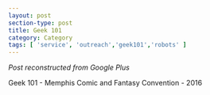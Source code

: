 ```yaml
---
layout: post
section-type: post
title: Geek 101
category: Category
tags: [ 'service', 'outreach','geek101','robots' ]
---
```


<!-- Place this tag in your head or just before your close body tag. -->
<!-- <script type="text/javascript" src="https://apis.google.com/js/plusone.js"></script> -->

<!-- Place this tag where you want the widget to render. -->
<!-- <div class="g-post" data-href="https://plus.google.com/115988942600478124988/posts/6LfmdFNPysh"></div> -->

*Post reconstructed from Google Plus*

Geek 101 - Memphis Comic and Fantasy Convention - 2016

<script src="https://cdn.jsdelivr.net/npm/publicalbum@latest/dist/pa-embed-player.min.js" async></script>
<div class="pa-embed-player" style="width:100%; height:480px; display:none;"
  data-link="https://goo.gl/photos/Yk12fQqHtnW5pKzF9"
  data-title="Geek 101 - Memphis Comic and Fantasy Convention - 2016"
  data-description="53 new photos · Album by Andrew Olney"
  data-slideshow-delay="1">
    <img data-src="https://lh3.googleusercontent.com/7gEknBrGsSDaImMKWGEvSRTW1cDJtxQZD0SK2sGDx8AWAOHJGE13z-UigqSUUGXupiKWAjLD8zrsTO-THl9uv_aVEfhckGf2GIg6hT1dhqG3t4KSNW5w3sBhwqA2rMNT4JoJ5xr3yA=w1920-h1080" src="" alt="" />
  <img data-src="https://lh3.googleusercontent.com/iIueCaxH4riSRcmAfQ3sw8_JKtTpktlCTI3LTyUAhW04S-y66bx2bWMYWxLbKif3z_lK_PfBY3-6LIhTGPAHgvdI8we6M-k1gP3hfC8BPNy1WcDqtoAxYgnp8sceA81OwElZV-tmMQ=w1920-h1080" src="" alt="" />
  <img data-src="https://lh3.googleusercontent.com/iGVcOFhQYG873ZO6rdHye7JAtzSug6WGH6AcG_6zqkzPN61r-mXeBEa_ZIuzL7Kqey6AJtK0v4Ug_s4RkPOj2c1XXiHL5_b0tn5cGdgrk3wZr_Nn1lX43aMngMKEAEL2ybUp2VXXug=w1920-h1080" src="" alt="" />
  <img data-src="https://lh3.googleusercontent.com/V18hyDLnsEaot6QtnKgxNUAlpt-d5YlFDoXhHIRVQv_TOpecTRUnPyZN2NuU1HO08Epkpy8nByk4gJaboUUMVJP0ri3j5u2m3X0wZCY3q-P_9yuOp4R_PlwwVQrLT71wBfx-83bcRA=w1920-h1080" src="" alt="" />
  <img data-src="https://lh3.googleusercontent.com/5CXccaShz7m2yUK-x8hPfOSV6_1I0liXINQvVHkXJjdp9rMmm0h_TLGBzIp2Ghiwp9HC0nAt9S3rhZbbPn40-x_G-4TaOt-pblmcGBzwmtLYYB4eOGih-Q8NedLXqsN_O_XNIzJPCw=w1920-h1080" src="" alt="" />
  <img data-src="https://lh3.googleusercontent.com/Y8SUsPta1fDsx1BvhjtpUyDKW8igvAhPiUAq5QPPdXOxmR0WrzWJ7qCsNEsXtZXx-CABOwvZFTusUNxrb8hSt8TakN4sQzOmbjEPqhj6-MbPDC9vnIdjPlIIzDDaGOqRLmBsuX-qRQ=w1920-h1080" src="" alt="" />
  <img data-src="https://lh3.googleusercontent.com/h-eaT_na25OtaftZxw2R9gWxnbJ_YjcXdmurwTm5szYwWWpIxfzWJb9r01_xZrtPtYcdcFeLeTZLbNRoU00vyzNzr2cMpWJBaBuvAvgJQk0HIlqol_8VQO9ANaY_fW22byALNO2IqA=w1920-h1080" src="" alt="" />
  <img data-src="https://lh3.googleusercontent.com/sLP0cGx7MpS6fR6NjJjhSwQZ-CeHjkSKNpW7Vjxkh0j4Doc0yOZWC9EqnZrhcibtQUgb9xugpN1n5Xcu0JruN96u6_dO0rJ7xpNsOXjE7sWzV0mUg2hLH4m4xHlwI289n-VcN_7Ctw=w1920-h1080" src="" alt="" />
  <img data-src="https://lh3.googleusercontent.com/joALdhrzy9XMxVB11qyeWlSVdpZefGKW4THhMw8ZxLT8KroBJJ0rlhvGwn63YlOtrX3frUe6VuN0ivYaAx9kl1sAsTYTcLw2JUwxZmEQepwW-wvNSeLeVP9E6Q0pAgCLSrKC3ix36A=w1920-h1080" src="" alt="" />
  <img data-src="https://lh3.googleusercontent.com/028phNAxBKFzT-9cr8bxXsptWqTceNiuL5smjksAxtEUunTr-fAmPOmcSACROdNYUtK92BPM5-XJrRwF1olu3lYvrpsbxSk4PivP9mGV29l9hrUnFIpWrYa3qhvWIES2eSy7AdQvYQ=w1920-h1080" src="" alt="" />
  <img data-src="https://lh3.googleusercontent.com/6BobQsfvgaKS3Uc6Lp1nurllPnc_dfMTXu8hsIk2ojUvLW3YgIkVwntmWqKBdPF-fu5qg87iBbVZGQQpWllOhpFI2pO2Wd3vnEYZSxuOtPxoBxst5sjxoAt77sMcdIc4gNyadkNuJQ=w1920-h1080" src="" alt="" />
  <img data-src="https://lh3.googleusercontent.com/j1KjQWojrCAb5r6sOXUTdmhSS2rNWz6i0MwTKiq-jyV9d70R7tJ6QgBwpLgwg3SOYw0M_5xAKgHu2TkVRorctmdDLKoaWWhvtHZg2P-NeCrE5rlpD-5OgkmP8HcpxTTlrF2ZoyHCJw=w1920-h1080" src="" alt="" />
  <img data-src="https://lh3.googleusercontent.com/dqfJup_2IyTDXjCWFtdqtg9g44Ipq-XR61rZPOIGA5POi6C8jEcFhbwvWUq2wHS8g5OLBlnANdMUXudSi-sQ5IOzWK_irx0BfYuoCX3JEaMGxiJflsltWcf-aTnijDHdhna4nJzhPg=w1920-h1080" src="" alt="" />
  <img data-src="https://lh3.googleusercontent.com/K-Hhy_GVePyBRRMqpDi3qlniTtswsiXJClZnVbabDttuaEnB90q3CtHfcBkBEKlytJfwv-CS3MVflbTaeennrJ91Zu6wULsNPFLk0hy4rjCF5YJZz2l4sYHOcQlaQT9LQpxmfQmZKA=w1920-h1080" src="" alt="" />
  <img data-src="https://lh3.googleusercontent.com/Eb3RAZqKEMGwK3biKvAwpyBujuJHrFGThRoHWakRQIYAbClgMyxXtx6fKZdUS4b2SG8g1Iq_cNAk_GEdpPxPn42nh3F-byPcffmiW3ixH9wy0WQTgehH2hDWTuByleVvl5ZorGc2SA=w1920-h1080" src="" alt="" />
  <img data-src="https://lh3.googleusercontent.com/_X6Mx4k8XkqYfmV-hv2tt2nOjpdKenRz65drcw-qx70V520-te4bYXe8Mua9elxZdF6QVjo91VRYKITPByWdHnfQrsiz7izkY6tnpVy4l_pP1GwKQa2DBNpmo0H8JkrSSUUabXNc5A=w1920-h1080" src="" alt="" />
  <img data-src="https://lh3.googleusercontent.com/VhE18UqulVn6ozm_Hyd_2kqJAGLak-sMwlbnOK5fX6_0udJj2xxNVoD5LjlLnp2Gzgy2oW7pYCKDdga6C7fIU7GEGENt6C2Jd9xfm53yTDDtPg5ICfKeQ22cpvtC30ln9MUAV5S2xQ=w1920-h1080" src="" alt="" />
  <img data-src="https://lh3.googleusercontent.com/FmsU-ubhVnsXLFi80YUi3jl0KRImHknyljp0K78Dh1mTP41Sh9EWcRCUnrc30tcjKbgcd3NzMvfjd2cbGCKGtZILJlZnSWcir4H76q3ujj0u8JXufvL8RJ1Dxdwfi9Ecvkn15-4Yhw=w1920-h1080" src="" alt="" />
  <img data-src="https://lh3.googleusercontent.com/tkhaQkNMh3yC_rpwIMRIDHJsuXyvPwQ3nbqJpycvZsxxCMW6830nJsk-OnF3RKqDf3MOfOVdVtFFIbUtR3MTKu8UE7JN3m91KVlPOL2aMjahrNPZoqKGKp0ar8VEjBAs7hvx6xeZAg=w1920-h1080" src="" alt="" />
  <img data-src="https://lh3.googleusercontent.com/6kdbfAxt6Xep8PY3LQE6K5U-HqsShJA7BwbdQwiOkSAI73pHCQoRaD658Pj91DDrsecobTCkA83EBYgRvu_ZTnPIDyae_OLSj3ariCKuLhjbeaG7ZpS_DT5uFb9x321ji6X4zLFnRQ=w1920-h1080" src="" alt="" />
  <img data-src="https://lh3.googleusercontent.com/42M9D_Yt0DwaEesqZ-MudbbYdkhChzqvODQJODd8VtRC_ngEcOXNSj9Qq9b3JwznnKeyGa-zMXahi-MDrq5V6uUTekBS1TNglqby5GDh6PR83IJ28sku31IekH5VOGLPPyvLpxK-ug=w1920-h1080" src="" alt="" />
  <img data-src="https://lh3.googleusercontent.com/zreV-BH6XwTl8te6QuxH4DWVEfVxFskYns4N5JORuDfSOmsRIpPJCDweYXlZHJluigW7_op0dZikj-c2Pgd0sZDmI-O-gQCTMCXBMCRcGtWMPwUctAfBGtPLRXUyAS2OfkSqgFVeUQ=w1920-h1080" src="" alt="" />
  <img data-src="https://lh3.googleusercontent.com/pDiipX_g7-VH9JopSGJSosbeG-Ulcjt49csHq_usMVcZhwqNXpxWHZYXHrU517kZdy6BOK4InxK-7yEuB7b9b4PEzTeWMsFp6T9lz5bZ-gZfkpv_DE43SgmtfppvIhAv6VJH6G2BrQ=w1920-h1080" src="" alt="" />
  <img data-src="https://lh3.googleusercontent.com/nm_60ds7ulEHpwkjbrbZusEIP5rOG8qjggYrJM469Dyn1C4t9wWxI1JfzRXF8tyhM2HIPgsyj7T2Hj4XGeu5w3kF48X9ewgpc1-PNSOPmKo08hXHaLAK6vZmwbSVSPP57iDS2RRN5A=w1920-h1080" src="" alt="" />
  <img data-src="https://lh3.googleusercontent.com/Z8Q3mFdnmb4ouxPJ_s5_GMQ4cHiO-ii501zH7Du13gHQA7lWLCWZjuvF6V4S3pf5P8nACwxWvRY3yhNtkI67YoKzDK5NqrXYQfOTw3xHuB4KmVjANEAI_0ORDBiVdO0gEdDJA71wFw=w1920-h1080" src="" alt="" />
  <img data-src="https://lh3.googleusercontent.com/HQCBXGtYWdGVSICUMOMIaU8kC_mrW9G_ArzDQ1vZAXR3Tv5zWeQiNCS5tuTVEOKQZ5EznVY7nR0Dg3KflxcOmPyfZHtwJeCdSrfAXycul3lxuupcaa1RLlakKE9s1g4Eh7zP4HsGhA=w1920-h1080" src="" alt="" />
  <img data-src="https://lh3.googleusercontent.com/KT130CJw1uhCZFsM8kfvtGLBtT1ZcS0TZqlIBI2km6CtElhROytyoetGZOhO_2yaQRW7ULnmJMVDP_iQFTddyewekvxd7jey_sN7ypx5_j2pAByz6hHEDgONZmNvBx2ZdbVno7KPuA=w1920-h1080" src="" alt="" />
  <img data-src="https://lh3.googleusercontent.com/BCvwGxhufB5_emk1W_sXxmdfnSkyHCMi7liMcwC3NjYn9NW2s_326HLjZv2elzqtJE9FEvsdy_ZQtTpGB79CPpPjgmw4dYq9_y5XDCCAwH87cYE5wO4RkAn26GNnJPSQuinUh7OLTg=w1920-h1080" src="" alt="" />
  <img data-src="https://lh3.googleusercontent.com/jGYB145dXhHeATsaHEqCXfFifoKIl0rX2vTjfTOT5aw5b5extx5WvJvL_gUsuHid2jIjjh2VD8YPlN8HCXw55fbKKklDfjrhpPop-805Sq-5lxkoF0xFtaInaFMv08KBYeixhmJETw=w1920-h1080" src="" alt="" />
  <img data-src="https://lh3.googleusercontent.com/PQUV16QLLvQrtMDs64Ui7Ct5OO_KgLGT4EYoCSuhYce4I5JbzOd2aoEnRQpzKqcHtobCQoXz9S6OfZKFNaTC9eloadxxIbK53bIczR6vmHkpRlilBBaOyT38W8Mqn3haknNzixpnGQ=w1920-h1080" src="" alt="" />
  <img data-src="https://lh3.googleusercontent.com/gw6sTOIuFrRVn8MNjdc2r59_gP8j9riNxXJOs7ex1h_WA-_FpNbyBqOXce_cJj0xkMXTw9KCyTmhwims1teUEkEsYSo-iWBiNHtpG-cuM-GFhJ66e25XBq7z82Xu791lVJ5JwNWSXg=w1920-h1080" src="" alt="" />
  <img data-src="https://lh3.googleusercontent.com/pWxDBGWVH3q39nOuzVcYz3jH-9gU3G0kfISsFNh5id-g1YyBDTS7LFSiCAP1ugAavxpY0Hitoam2B0z0hbztk7S-vhCVx3PbA0Grs_wbs26NbxecMpmYojsIxrrqXAS-peAAOUZpbg=w1920-h1080" src="" alt="" />
  <img data-src="https://lh3.googleusercontent.com/bFqMRgsQ9aHZxZhHV4k8VAQZd9947-wlWyRCYyHhaMnt9DmqSg7FAe_ho3STKgbTwoVtzgwMKmqi3mnt-UB2BLabRzEoiHYq0TvgNw8_akWjXLtCmolQQBjrfQt9rswmYIpTD42y6A=w1920-h1080" src="" alt="" />
  <img data-src="https://lh3.googleusercontent.com/-clDEMhyaxki2EEfHPcvrdQ9Dbv2z1yAlRL9_DhwIms9ROPe8Hek2V81_l72Ql3wPBSGE8L_YVvYkwr6r8AOXwPs8qB9x1i0YSDY4V__lWXJET8WJ5nKzFkhwrvKOPZwyCZlSQWEqg=w1920-h1080" src="" alt="" />
  <img data-src="https://lh3.googleusercontent.com/c4WdSkdj_Vh_NM7NooXSCmYInQ83-7AZ-v8VgIkqOwyH0tpJMz7s5ZEaoDwz7IOgrQMZmDaZLHQLi4mUDY1TB3S-V0wUWw0ijfcG0JpXQhhK8IjqE84lB8VfcASBmpck_27bRNUl5A=w1920-h1080" src="" alt="" />
  <img data-src="https://lh3.googleusercontent.com/MiiDvRDTFiVxBPdzE366QRvUHSOK8w1N2GOh_1GsD_kKI-Vh3TZahm7j_2iPKeWKTp7zWaEQxbqU16t98LvwsFZ7_j_tOR-qAoAAsNW90_qTZ99v8NkTZn_CwrUn_1v4nspomNFq1Q=w1920-h1080" src="" alt="" />
  <img data-src="https://lh3.googleusercontent.com/y-lI4dLkuLmGbeju2XJdttwHmMGYXoQqbQqAgpfkH8PL-6azToZdB8taqbtTgA4kZepOFmc9ie03ADRj7c6O39Q9fcQ0ovSdlEkmJ3ZVdF7O1W23tpDSGOPZxQ84Wgq_zpzOOvNfig=w1920-h1080" src="" alt="" />
  <img data-src="https://lh3.googleusercontent.com/lI_TGssfGZzQKkIHGXq56vR_8IFR1FaSnvxHI6sgnaJoIX_k-_2qxWFfrrcAT1qNN4w87winDJpG0PEwQTnTZApiJAQZMFTxXCcLgtfA-lL3RkDqVEsfuQUPPlEB43dgm4pZW_C-1w=w1920-h1080" src="" alt="" />
  <img data-src="https://lh3.googleusercontent.com/bWCbm8Mmj3RMq3psfxk-UT2phtCKjx0UYms8SCxFS2_DnguYlhDJGs1XUP5LPiaqjOc2vP9wogIPtEuynJpc9GRbmpmTXbI7xmeZoqD7E7kYYcLKFoB-qiL8mCSxR4cxT8hwvhd7zQ=w1920-h1080" src="" alt="" />
  <img data-src="https://lh3.googleusercontent.com/mzC4LxXrFU3AaZ7rLeVcWJWEavHhN0Qj9p7UPbHNBwjIKvE0tlk_AhJAtnU0KHf6UI_fFYoi_xeNNqFN8O7Ru8Zj44W4axgW5uS0m8tPS95MI_bDcSCUJ-n48GuQAFpRStIoydZnIA=w1920-h1080" src="" alt="" />
  <img data-src="https://lh3.googleusercontent.com/QjEGlMNw-I-1DEB7Cn5CuqXhEtsf7E1hu4MT-hmda-pva-eAxKgMRAIncc3czcLBDMHMxXFNITkHNq1hJ9sL7zwIBSqWSJTb4gQnrlpiggYsNmBFemtw34DwPqRP-2NXDAhIuzXvFg=w1920-h1080" src="" alt="" />
  <img data-src="https://lh3.googleusercontent.com/BzPRCUwpMgbQtYVaZWInlHI7vg5A8uyMHnp_aq-5lKTIOX4OOmM6_p7M2VNWAmGjlLxWkwq3jkK_8RvCS0l9rjNPQseLRUuQZKBOUSMVYXdKEfvvTaWJXXGiJqBYC4Tq2v8TTIAe7w=w1920-h1080" src="" alt="" />
  <img data-src="https://lh3.googleusercontent.com/k_pmLP7xpEY3GPsyi8MlANZg5qNHpYDny-14USS1hKipYcPT5D4srwTcXxQQ25evUIJkmasN6LmC6OGPWY4yHqU8Kz4csaEhycOKPyVbuWtq7ErRq9N6o6ObeVUq53gQq4LJk1BR5Q=w1920-h1080" src="" alt="" />
  <img data-src="https://lh3.googleusercontent.com/cGO5dHw4P2ctwuh8KcVnEOeNQdYfgZP87r0b9QmMpGQLg2OORILUUvbRpq61BoYj0Qx7PmMfExaPA4agttwpJr--pq_kUUQhu7bOGyow0GP9iMQYXN9X-5c_WfCwkleRA8KtpBHw7w=w1920-h1080" src="" alt="" />
  <img data-src="https://lh3.googleusercontent.com/KNYESisQ7CWlOd5Y2VHQVicpEsVPnkDNbMDgIkPdIdVtXjRULR8OrzY5v9yn27Qvhz0LlBu76qx0JM8fRS_SCRYJZ1kPnqWNrh_Fg64vNQEUa_r0bEUyUwaF1o6TCy3QtrYKlbkEgg=w1920-h1080" src="" alt="" />
  <img data-src="https://lh3.googleusercontent.com/az_-jiHA_l0S2F6NIRviWlTarnoMs7O1K8a0Uf1XmCO4dt1NphaJ7gafuqT3mVNCRCAEkn6pgro9w2_CuYHdBHQiBW4UWhTXhojUF62QpQk1TvWBZrm5t7U-3nQ10Q4to5bcMZwMLQ=w1920-h1080" src="" alt="" />
  <img data-src="https://lh3.googleusercontent.com/g8UcnA2ZY_DAI-Z35Qq3DqfPXmJtC0b9eFe-bdaSdU6ky5_gi0JosmXA36v1m4Z2CYcKTo3AJrmtgLUCSBZB91QdVE_6426Rnva7w-aj5-_srf4NFrxuRgJOxqsGWf1ILRERNp0xaw=w1920-h1080" src="" alt="" />
  <img data-src="https://lh3.googleusercontent.com/lTYNMu0Yayl3Bx2pxfCKM6O1-0HpnvmVdK4xmuPq8YBg_llB5uhfbZ8paIWLBDIzFZyhXvqS2wgWqIc95Rn7vDYAbPhVxtXrW94ReLjBh5CUjmTrCuUo_LsL70RIEPKPko4ioXrcFg=w1920-h1080" src="" alt="" />
  <img data-src="https://lh3.googleusercontent.com/ZtT0d9wJQNXG6WpeGF_5qhkhANgkwLAXl8um7dn3U7o_zYMB99shLz2QAUZ7VgwNLQTTTviVcvdKQdxIBOhLKYMgAaily-LvZPS0k_wZF7yyfkGQlek2IgHj1jCb8xYkb-AsTrOp5g=w1920-h1080" src="" alt="" />

  <img data-src="https://lh3.googleusercontent.com/7hQQjJs20HM5TxO7D5728mJePthkrSVmWeE8JEVcuaLCNkpGEfwqmGh7_CseSxtDEnhsTBVc29UF_jb1o3a1hH08Gyt8N3a4clp1O_lrAw6WdIcG40S0Qi4VdXSe-zY1B-t3k9s6gQ=w1920-h1080" src="" alt="" />
  <img data-src="https://lh3.googleusercontent.com/lj1bjjKmaZk7SADnHQQ0M8cgJkciBC6LFyWLnWxZsHVAsj2IL4MFfXJExLsnVC8JHwpt_ZTtVOxCltWV-s_4aBX3oAgy37-V5ZjM_0XQ9c_xsKeQEqT8pNdlq95f81K1sV40QzS4RQ=w1920-h1080" src="" alt="" />
  <img data-src="https://lh3.googleusercontent.com/OF-y_khZuU4frcF2m76F4_umiP2B85yrSk3BY2Rt5pqTrYtZ6naCMT3LF0peVeM31H39YlFgu1ODJCAAiF7B7jzxHG6c4nIiBpFv0M4sCVZPyfogjnwesLuwJSSNTHdnzlhIB4u4Ww=w1920-h1080" src="" alt="" />
  <img data-src="https://lh3.googleusercontent.com/l4JCEtpef0_Qw8o6BwCvuJaK4toUkRHgX6RjB7Se0ShBIvFCtQgG7ilV_0d_-6AwLtFTDYUM7oGnft6fZquo6EQPgQPe79xrTv81sq6MW3ccFr5U_HDyWaVl9J_cqHfONNiw3eFOxg=w1920-h1080" src="" alt="" />
</div>
